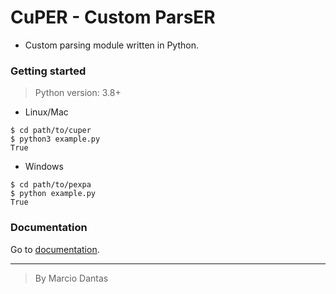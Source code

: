 # CuPER - Custom ParsER
- Custom parsing module written in Python.


### Getting started
> Python version: 3.8+

- Linux/Mac
```console
$ cd path/to/cuper
$ python3 example.py
True
```

- Windows
```console
$ cd path/to/pexpa
$ python example.py
True
```

### Documentation
Go to [documentation](./doc.md).

---

> By Marcio Dantas